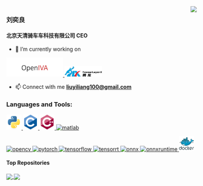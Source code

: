 <img align="right" src="https://github-readme-stats.vercel.app/api?theme=cobalt&username=QuantumLiu&show_icons=true" />  

### 刘奕良  

<h4 align="left">北京天清骑车车科技有限公司 CEO</h4>


- 🔭 I’m currently working on 

<div align="left">

<a href="https://github.com/QuantumLiu/OpenIVA" target="\_blank">
  <img src="https://github.com/QuantumLiu/OpenIVA/blob/main/logos/openiva.png" width="150" />
 </a> 

<a href="https://github.com/tensorlayer/TensorLayerX" target="\_blank">
  <img src="https://github.com/QuantumLiu/OpenIVA/blob/main/logos/%E8%85%BE%E9%BE%99LOGOSLIDE.png" width="100" />
 </a> 

</div>  

- 📫 Connect with me **liuyiliang100@gmail.com**


<h3 align="left">Languages and Tools:</h3>
<p align="left"> 
  <a href="https://www.python.org" target="_blank" rel="noreferrer"> <img src="https://raw.githubusercontent.com/devicons/devicon/master/icons/python/python-original.svg" alt="python" width="40" height="40"/> </a> 
  <a href="https://www.cprogramming.com/" target="_blank" rel="noreferrer"> <img src="https://raw.githubusercontent.com/devicons/devicon/master/icons/c/c-original.svg" alt="c" width="40" height="40"/> </a> 
  <a href="https://www.w3schools.com/cpp/" target="_blank" rel="noreferrer"> <img src="https://raw.githubusercontent.com/devicons/devicon/master/icons/cplusplus/cplusplus-original.svg" alt="cplusplus" width="40" height="40"/> </a> 
  <a href="https://www.mathworks.com/" target="_blank" rel="noreferrer"> <img src="https://upload.wikimedia.org/wikipedia/commons/2/21/Matlab_Logo.png" alt="matlab" width="40" height="40"/> </a> 
   </p>
   
<p align="left"> 
  <a href="https://opencv.org/" target="_blank" rel="noreferrer"> <img src="https://www.vectorlogo.zone/logos/opencv/opencv-icon.svg" alt="opencv" width="40" height="40"/> </a> 
  <a href="https://pytorch.org/" target="_blank" rel="noreferrer"> <img src="https://www.vectorlogo.zone/logos/pytorch/pytorch-icon.svg" alt="pytorch" width="40" height="40"/> </a> 
  <a href="https://www.tensorflow.org" target="_blank" rel="noreferrer"> <img src="https://www.vectorlogo.zone/logos/tensorflow/tensorflow-icon.svg" alt="tensorflow" width="40" height="40"/> </a> 
  <a href="https://developer.nvidia.com/tensorrt" target="_blank" rel="noreferrer"> <img src="https://developer-blogs.nvidia.com/wp-content/uploads/2018/11/NV_TensorRT_Visual_2C_RGB-625x625-1.png" alt="tensorrt" width="40" height="40"/> </a> 
  <a href="https://onnx.ai/index.html" target="_blank" rel="noreferrer"> <img src="https://onnx.ai/images/icon/icon-ONNX-logo.svg" alt="onnx" width="40" height="40"/> </a> 
  <a href="https://onnxruntime.ai/" target="_blank" rel="noreferrer"> <img src="https://onnxruntime.ai/images/logos/onnxruntime/ORT_icon_for_light_bg.svg" alt="onnxruntime" width="40" height="40"/> </a> 
  <a href="https://www.docker.com/" target="_blank" rel="noreferrer"> <img src="https://raw.githubusercontent.com/devicons/devicon/master/icons/docker/docker-original-wordmark.svg" alt="docker" width="40" height="40"/> </a> 
  
</p>

#### Top Repositories


<a href="https://github.com/QuantumLiu/OpenIVA">
  <img align="center" src="https://github-readme-stats.vercel.app/api/pin/?username=QuantumLiu&repo=OpenIVA&theme=default" height="120"/>
</a>
<a href="https://github.com/tensorlayer/TensorLayerX">
  <img align="center" src="https://github-readme-stats.vercel.app/api/pin/?username=tensorlayer&repo=TensorLayerX&theme=default" height="120"/>
</a>
